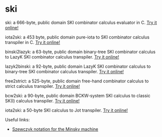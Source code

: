 # ski
ski: a 666-byte, public domain SKI combinator calculus evaluator in C.
[Try it online!](https://tio.run/##XZLLbsIwEEX3@YppK5FxVMSrKywjIRYoZJEK2ERVF04wEIlXXqUlyrfTcUwQ7ca@c32tOZ4kam@i6Hp9Wal1fFAwh1TlRXqwGmMGpyKPtjK9OxvYqL/OBCKZqXs5BdkeyXu5hKI9si6ix/OfkyITsjwtohy@y0Y48tUJeXzIIeFVwANnjAkrA6cQe7nbHSPM4os6rjFgjC9BiiWEoksqEQmfQ8ErK3C2GDg@K@M1@tS91dJre5QI0Welbj4HckJePQamZq1jvYeY/Je0HqJUP90U3TOUYxwYsJsIGzEVJhrqU9qEb3RIt0XTaGmF9yODUDTNiWvASh0U2xqGcR0zRch4Rbg0MSdFVmbnmD4LbpCxcmKjPWzQLMNGmRpN7xQybSa2aw/nMMY@4xN7YXRXa8/oHjWpvo7xChIacF4POG/AZvjWZRZPtENo9U5UZOtrapfR/1OnP54Xnvv8SeZexgfUU/NrkPM23im86Nl3ua/fRZmkXjsd8N4X1ysiLlzmMo/9Ag "C (gcc) – Try It Online")

iota2ski: a 453 byte, public domain pure-iota to SKI combinator calculus transpiler in C. [Try it online!](https://tio.run/##VVBNa8JAEL3nV2wtyEyoENveli00Hjz0ENdeGkoPsq66EGMS19Zk8benMykKZWF2Pt6893bNZGtM39@v7caVVixFY/2pKaNrYyGqkze7VXPrzMXW/u9kwk9e2lupuTxHvq0sdcTRNyfjxWu4JvH5IW6lK72o5SWVMzWVadxBjSGNvdqviuJg4Og6e9hAiigjrTKVSCKtVS2XwtNW/AEExuA2oMdjzSM1xfDH1apMZkpLrVqZ8Sjh66y6CB6R01Z18ITyYoujFURxx9wYtPoATQC6MpoOSob4asBg1BxQEtYo9ZxgNHjtIEFSoTktcWTMsLYUHUyJ4/vg1iK/eR10FjAS4v1t9MnVV4SSbYQFEK3M2UDO8lQzwWW/ciXw11SDws/OFRZm/NREVuS0IlA@xL4Hx8ch4i8 "C (gcc) – Try It Online")

binski2lazyk: a 63-byte, public domain binary-tree SKI combinator calculus to LazyK SKI combinator calculus transpiler. [Try it online!](https://tio.run/##Jcg7DkBAFAXQtajevYUNmLyoRWkD5MYMhU@EStj6KJzyqExSzgrLMK/gHbcD4YU8jaem4QAZOEeocKNxv/6Vu8Fq660Sw5MzgK5hw5Yf "C (gcc) – Try It Online")

lazyk2binski: a 92-byte, public domain LazyK SKI combinator calculus to binary-tree SKI combinator calculus transpiler. [Try it online!](https://tio.run/##S9ZNT07@/z83MTNPQ7M6M69EIdk2PbUkOSOxSEPTOjNNI9nWVj1BXbO6oBQiqK6hrmkNUQ6j4FKaQKna1JziVAWYUDJQ4P//hISEYE9PbwA "C (gcc) – Try It Online")

free2strict: a 525-byte, public domain free-hand combinator calculus to strict calculus transpiler. [Try it online!](https://tio.run/##VVDtasMwDPzvp9AYDKs0awv7Z7wXKIXS9QVc1VnN0qSJnS0fzV69k5NuMAiWdD7dnUPJO9HtJhYLCJXJfVpUZ0gra5Ox8x8OyGRUZ7WHUIAPlaMAB5ebqk0C8@BgvD3@Iz4L8Xi0qcst7KCyoa7yP2ALlzrQyVR/yB6a5LUUob1YRqJDzQ6m/21mzXzWKpcHKNVwmM9IEWxkib0gaPTZZFlB0rvOFqk8ICpWazQfrV6qvS7VDho1EKQSFYlcYh@lSL/bMQajLpWk9csSdyPpPq6uVy7JSjC8jOCD8/5iyErCpyfnTXY5Ge75esOFbVh7MhLYx2gbmaxw3s471ekxVD6pP3Sj5NfJZVa2EcVO6C4mbqe0n4U7QilZhNPyQoO7uPi9x63co7KZtz2JSfWuE9ex30p@BtvFSQ13Qik7nFhCTlfYjxizVxx5GM7GxR9TSn4/A7fbG0j@1vfzDWGNGAsPa/wB "C (gcc) – Try It Online")

bcw2ski: a 90-byte, public domain BCKW-system SKI calculus to classic SK(I) calculus transpiler. [Try it online!](https://tio.run/##K0gtyjHVTS4AUv//KyvqlxYX6Sdl5umDBBR0C7iK9Z30NTSCNbyDNTW9NfXTrYEizmARkCBCRlMTSGl4AxkQNeEgNcGaGsEQkf//nRScFcIB "Perl 5 (cperl) – Try It Online")

iota2ski: a 50-byte SKI calculus to Jot transpiler. [Try it online!](https://tio.run/##K0gtyjHVTS4AUv//F@t76mtoBHtremvqW3MV6wfrG4KAgYEBmOutD@aA2TEa@oYQhqa@vvX////yC0oy8/OK/@sWAAA "Perl 5 (cperl) – Try It Online")

Useful links:
* [Szewczyk notation for the Minsky machine](https://esolangs.org/wiki/Szewczyk_notation_for_Minsky_machine)
